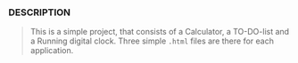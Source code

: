 ### DESCRIPTION

> This is a simple project, that  consists of a Calculator, a TO-DO-list and a Running digital clock. 
Three simple `.html` files are there for each application. 


